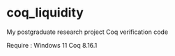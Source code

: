 # coq_liquidity

My postgraduate research project Coq verification code

Require : Windows 11 Coq 8.16.1
